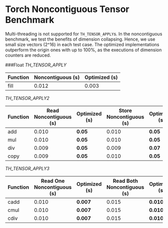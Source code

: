 # Torch Noncontiguous Tensor Benchmark
Multi-threading is not supported for `TH_TENSOR_APPLY`s. In the noncontiguous benchmark, we test the benefits of dimension collapsing. Hence, we use small size vectors (2^16) in each test case. The optimized implementations outperform the origin ones with up to 100%, as the executions of dimension counters are reduced.

###Float
*TH_TENSOR_APPLY*

Function | Noncontiguous (s) | Optimized (s) |
-------- | ---- | ---- |
fill     | 0.012 | 0.003 |

*TH_TENSOR_APPLY2*

Function | Read Noncontiguous (s) | Optimized (s) | Store Noncontiguous (s) | Optimized (s) | All Noncontiguous (s) | Optimized (s)
-------- | --- | --- | --- | --- | --- | --- |
add      |0.010 | **0.05** | 0.010 | **0.05** | 0.014 | **0.08**
mul      |0.010 | **0.05** | 0.010 | **0.05** | 0.014 | **0.08** 
div      |0.009 | **0.05** | 0.009 | **0.07** | 0.014 | **0.08**
copy     |0.009 | **0.05** | 0.010 | **0.05** | 0.014 | **0.08**

*TH_TENSOR_APPLY3*

Function | Read One Noncontiguous (s) | Optimized (s) | Read Both Noncontiguous (s) | Optimized (s) | Store Noncontiguous (s) | Optimized (s) | All Noncontiguous (s) | Optimized (s)
-------- | --- | --- | --- | --- | --- | --- | --- | --- |
cadd     | 0.010 | **0.007** | 0.015 | **0.010** | 0.010 | **0.007** | 0.020 | **0.013**
cmul     | 0.010 | **0.007** | 0.015 | **0.010** | 0.010 | **0.007** | 0.020 | **0.013**
cdiv     | 0.010 | **0.007** | 0.015 | **0.010** | 0.010 | **0.007** | 0.020 | **0.014**
